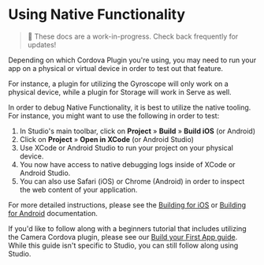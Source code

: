 ---
---

# Using Native Functionality

<blockquote>
🚧 These docs are a work-in-progress. Check back frequently for updates!
</blockquote>

Depending on which Cordova Plugin you're using, you may need to run your app on a physical or virtual device in order to test out that feature.

For instance, a plugin for utilizing the Gyroscope will only work on a physical device, while a plugin for Storage will work in Serve as well.

In order to debug Native Functionality, it is best to utilize the native tooling. For instance, you might want to use the following in order to test:

1. In Studio's main toolbar, click on **Project** &raquo; **Build** &raquo; **Build iOS** (or Android)
2. Click on **Project** &raquo; **Open in XCode** (or Android Studio)
3. Use XCode or Android Studio to run your project on your physical device.
4. You now have access to native debugging logs inside of XCode or Android Studio.
5. You can also use Safari (iOS) or Chrome (Android) in order to inspect the web content of your application.

For more detailed instructions, please see the [Building for iOS](/docs/building/ios) or [Building for Android](/docs/building/android) documentation.

If you'd like to follow along with a beginners tutorial that includes utilizing the Camera Cordova plugin, please see our [Build your First App guide](/docs/angular/your-first-app). While this guide isn't specific to Studio, you can still follow along using Studio.